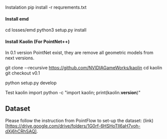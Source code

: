
Instalation
pip install -r requrements.txt

#### Install emd

cd losses/emd
python3 setup.py install

#### Install Kaolin (For PointNet++)
In 0.1 version PointNet exist, they are remove all geometric models from next versions.

git clone --recursive https://github.com/NVIDIAGameWorks/kaolin
cd kaolin
git checkout v0.1

python setup.py develop

Test kaolin import
python -c "import kaolin; print(kaolin.__version__)"

## Dataset
Please follow the instruction from PointFlow to set-up the dataset: (link)[https://drive.google.com/drive/folders/1G0rf-6HSHoTll6aH7voh-dXj6hCRhSAQ].